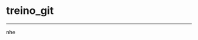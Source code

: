 # treino_git
---
nhe

<img href='https://github.com/Schweinepriester/github-profile-achievements/blob/main/images/2021-04-19-2022-06-09/badge-arctic-code-vault-small.png?raw=true'>